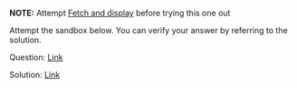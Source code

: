 **NOTE:** Attempt [Fetch and display](https://courses.bigbinaryacademy.com/learn-react/practice-questions/challenge-fetch-and-display-data) before trying this one out

Attempt the sandbox below. You can verify your answer by referring to the solution.

Question: [Link](https://neetocode.com/create/react/academy/JSX-HVA)

Solution: [Link](https://neetocode.com/create/react/academy/JSX-NPL)

